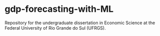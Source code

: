 # gdp-forecasting-with-ML
Repository for the undergraduate dissertation in Economic Science at the Federal University of Rio Grande do Sul (UFRGS).
